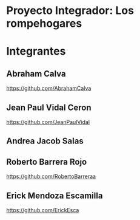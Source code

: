 # Proyecto Integrador: Los rompehogares

# Integrantes

## Abraham Calva

https://github.com/AbrahamCalva

## Jean Paul Vidal Ceron

https://github.com/JeanPaulVidal

## Andrea Jacob Salas

## Roberto Barrera Rojo 

https://github.com/RobertoBarreraa

## Erick Mendoza Escamilla

https://github.com/ErickEsca
